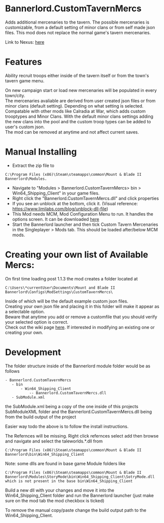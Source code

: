 # Bannerlord.CustomTavernMercs

Adds additional mercenaries to the tavern. The possible mercenaries is customizable, from a default setting of minor clans or from self made json files. This mod does not replace the normal game's tavern mercenaries.

Link to Nexus: [here](https://www.nexusmods.com/mountandblade2bannerlord/mods/1520/)

# Features
Ability recruit troops either inside of the tavern itself or from the town's tavern game menu.

On new campaign start or load new mercenaries will be populated in every town/city.\
The mercenaries avaliable are derived from user created json files or from minor clans (default setting). Depending on what setting is selected.\
Compatable with other mods like Calradia at War, which adds custom trooptypes and Minor Clans. With the default minor clans settings adding the new clans into the pool and the custom troop types can be added to user's custom json.\
The mod can be removed at anytime and not affect current saves.

# Manual Installing
 
 - Extract the zip file to 
 ```text 
 C:\Program Files (x86)\Steam\steamapps\common\Mount & Blade II Bannerlord\Modules.
 ```
- Navigate to "Modules > Bannerlord.CustomTavernMercs> bin > Win64_Shipping_Client" in your game files.
- Right click the "Bannerlord.CustomTavernMercs.dll" and click properties
- If you see an unblock at the bottom, click it. (Visual reference: https://www.limilabs.com/blog/unblock-dll-file)
- This Mod needs MCM, Mod Configuration Menu to run. It handles the options screen. It can be downloaded [here](https://www.nexusmods.com/mountandblade2bannerlord/mods/612)
- Start the Bannerlord launcher and then tick Custom Tavern Mercenaries in the Singleplayer > Mods tab. This should be loaded after/below MCM mods.

# Creating your own list of Available Mercs:
On first time loading post 1.1.3 the mod creates a folder located at 
```text
C:\Users\*currentUser\Documents\Mount and Blade II Bannerlord\Configs\ModSettings\CustomTavernMercs\
```
Inside of which will be the default example custom json files.\
Creating your own json file and placing it in this folder will make it appear as a selectable option.\
Beware that anytime you add or remove a customfile that you should verify your selected option is correct.\
Check out the wiki page [here](https://github.com/sweatty1/BannerlordMinorClanTroopRecruitment/wiki/Bannerlord-Minor-Clan-Troop-Recruitment-Wiki). If interested in modifying an existing one or creating your own.

# Development
 
 The folder structure inside of the Bannerlord module folder would be as follows 
 ```text
- Bannerlord.CustomTavernMercs
	- bin
		- Win64_Shipping_Client
			-- Bannerlord.CustomTavernMercs.dll
    - SubModule.xml
```

the SubModule.xml being a copy of the one inside of this projects SubModuleXML folder and the Bannerlord.CustomTavernMercs.dll being from the build output of the project

Easier way todo the above is to follow the install instructions.

The Refernces will be missing. Right click refernces select add then browse and navigate and select the taleworlds.*.dll from
```text
C:\Program Files (x86)\Steam\steamapps\common\Mount & Blade II Bannerlord\bin\Win64_Shipping_Client
```

Note: some dlls are found in base game Module folders like
```text
C:\Program Files (x86)\Steam\steamapps\common\Mount & Blade II Bannerlord\Modules\StoryMode\bin\Win64_Shipping_Client\SotryMode.dll which is not present in the base bin\Win64_Shipping_Client
```

Build a new dll with your changes and move it into the Win64_Shipping_Client folder and run the Bannerlord launcher (just make sure on the mod tab the mod checkbox is ticked)

To remove the manual copy/paste change the build output path to the Win64_Shipping_Client.
